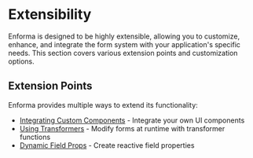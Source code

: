 # Extensibility

Enforma is designed to be highly extensible, allowing you to customize, enhance, and integrate the form system with your application's specific needs. This section covers various extension points and customization options.

## Extension Points

Enforma provides multiple ways to extend its functionality:

- [Integrating Custom Components](/extensibility/integrating-custom-components) - Integrate your own UI components
- [Using Transformers](/extensibility/using-transformers) - Modify forms at runtime with transformer functions
- [Dynamic Field Props](/extensibility/dynamic-field-props) - Create reactive field properties